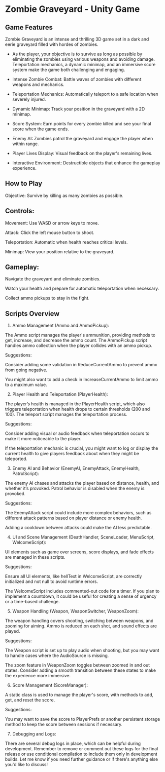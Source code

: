 # Zombie Graveyard - Unity Game

## Game Features


Zombie Graveyard is an intense and thrilling 3D game set in a dark and eerie graveyard filled with hordes of zombies. 

* As the player, your objective is to survive as long as possible by eliminating the zombies using various weapons and avoiding damage. Teleportation mechanics, a dynamic minimap, and an immersive score system make the game both challenging and engaging.


* Intense Zombie Combat: Battle waves of zombies with different weapons and mechanics.


* Teleportation Mechanics: Automatically teleport to a safe location when severely injured.


* Dynamic Minimap: Track your position in the graveyard with a 2D minimap.


* Score System: Earn points for every zombie killed and see your final score when the game ends.


* Enemy AI: Zombies patrol the graveyard and engage the player when within range.


* Player Lives Display: Visual feedback on the player's remaining lives.


* Interactive Environment: Destructible objects that enhance the gameplay experience.


## How to Play


Objective: Survive by killing as many zombies as possible.


## Controls:


Movement: Use WASD or arrow keys to move.


Attack: Click the left mouse button to shoot.


Teleportation: Automatic when health reaches critical levels.


Minimap: View your position relative to the graveyard.


## Gameplay:


Navigate the graveyard and eliminate zombies.


Watch your health and prepare for automatic teleportation when necessary.


Collect ammo pickups to stay in the fight.


## Scripts Overview

1. Ammo Management (Ammo and AmmoPickup):


The Ammo script manages the player's ammunition, providing methods to get, increase, and decrease the ammo count. The AmmoPickup script handles ammo collection when the player collides with an ammo pickup.


Suggestions:

Consider adding some validation in ReduceCurrentAmmo to prevent ammo from going negative.


You might also want to add a check in IncreaseCurrentAmmo to limit ammo to a maximum value.


2. Player Health and Teleportation (PlayerHealth):


The player’s health is managed in the PlayerHealth script, which also triggers teleportation when health drops to certain thresholds (200 and 100). The teleport script manages the teleportation process.


Suggestions:


Consider adding visual or audio feedback when teleportation occurs to make it more noticeable to the player.


If the teleportation mechanic is crucial, you might want to log or display the current health to give players feedback about when they might be teleported.


3. Enemy AI and Behavior (EnemyAI, EnemyAttack, EnemyHealth, PatrolScript):


The enemy AI chases and attacks the player based on distance, health, and whether it’s provoked. Patrol behavior is disabled when the enemy is provoked.


Suggestions:


The EnemyAttack script could include more complex behaviors, such as different attack patterns based on player distance or enemy health.


Adding a cooldown between attacks could make the AI less predictable.


4. UI and Scene Management (DeathHandler, SceneLoader, MenuScript, WelcomeScript):


UI elements such as game over screens, score displays, and fade effects are managed in these scripts.


Suggestions:


Ensure all UI elements, like hellText in WelcomeScript, are correctly initialized and not null to avoid runtime errors.


The WelcomeScript includes commented-out code for a timer. If you plan to implement a countdown, it could be useful for creating a sense of urgency or a time-based challenge.


5. Weapon Handling (Weapon, WeaponSwitcher, WeaponZoom):


The weapon handling covers shooting, switching between weapons, and zooming for aiming. Ammo is reduced on each shot, and sound effects are played.


Suggestions:


The Weapon script is set up to play audio when shooting, but you may want to handle cases where the AudioSource is missing.


The zoom feature in WeaponZoom toggles between zoomed in and out states. Consider adding a smooth transition between these states to make the experience more immersive.


6. Score Management (ScoreManager):


A static class is used to manage the player's score, with methods to add, get, and reset the score.


Suggestions:


You may want to save the score to PlayerPrefs or another persistent storage method to keep the score between sessions if necessary.


7. Debugging and Logs:


There are several debug logs in place, which can be helpful during development. Remember to remove or comment out these logs for the final release or use conditional compilation to include them only in development builds.
Let me know if you need further guidance or if there's anything else you'd like to discuss!
